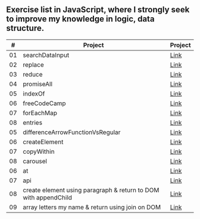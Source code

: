 ## Exercise list in JavaScript, where I strongly seek to improve my knowledge in logic, data structure.

| # | Project | Project |                          
| --- | ---------- | ------------------- |  
| 01  |  searchDataInput | [Link](searchDataInput/index.html) 
| 02  |  replace | [Link](replace/index.html) 
| 03  |  reduce | [Link](reduce/index.html) 
| 04  |  promiseAll | [Link](promiseAll/index.html) 
| 05  |  indexOf | [Link](indexOf/index.js) 
| 06  |  freeCodeCamp | [Link](freeCodeCamp/index.js) 
| 07  |  forEachMap | [Link](forEachMap/index.html) 
| 08  |  entries | [Link](entries/index.html) 
| 05  |  differenceArrowFunctionVsRegular | [Link](differenceArrowFunctionVsRegular/index.js) 
| 06  |  createElement | [Link](createElement/index.html) 
| 07  |  copyWithin | [Link](copyWithin/index.html) 
| 08  |  carousel | [Link](carousel/index.html) 
| 06  |  at | [Link](at/index.js) 
| 07  |  api | [Link](api/index.html) 
| 08  |  create element using paragraph & return to DOM with appendChild| [Link](createElement/appendChild.html) 
| 09  |  array  letters my name & return using join on DOM | [Link](createElement/appendChild.html) 
